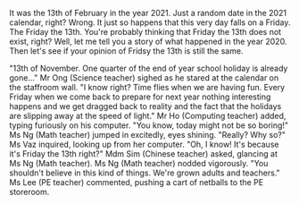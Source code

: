 It was the 13th of February in the year 2021. Just a random date in the 2021 calendar, right? Wrong. It just so happens that this very day falls on a Friday. The Friday the 13th. 
You're probably thinking that Friday the 13th does not exist, right? Well, let me tell you a story of what happened in the year 2020. Then let's see if your opinion of Fridsy the 13th is still the same.

"13th of November. One quarter of the end of year school holiday is already gone..." Mr Ong (Science teacher) sighed as he stared at the calendar on the staffroom wall. 
"I know right? Time flies when we are having fun. Every Friday when we come back to prepare for next year nothing interesting happens and we get dragged back to reality and the fact that the holidays are slipping away at the speed of light." Mr Ho (Computing teacher) added, typing furiously on his computer. 
"You know, today might not be so boring!" Ms Ng (Math teacher) jumped in excitedly, eyes shining. 
"Really? Why so?" Ms Vaz inquired, looking up from her computer. 
"Oh, I know! It's because it's Friday the 13th right?" Mdm Sim (Chinese teacher) asked, glancing at Ms Ng (Math teacher). Ms Ng (Math teacher) nodded vigorously. 
"You shouldn't believe in this kind of things. We're grown adults and teachers." Ms Lee (PE teacher) commented, pushing a cart of netballs to the PE storeroom. 
